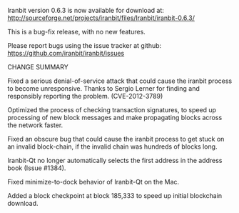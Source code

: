 Iranbit version 0.6.3 is now available for download at:
  http://sourceforge.net/projects/iranbit/files/Iranbit/iranbit-0.6.3/

This is a bug-fix release, with no new features.

Please report bugs using the issue tracker at github:
  https://github.com/iranbit/iranbit/issues

CHANGE SUMMARY

Fixed a serious denial-of-service attack that could cause the
iranbit process to become unresponsive. Thanks to Sergio Lerner
for finding and responsibly reporting the problem. (CVE-2012-3789)

Optimized the process of checking transaction signatures, to
speed up processing of new block messages and make propagating
blocks across the network faster.

Fixed an obscure bug that could cause the iranbit process to get
stuck on an invalid block-chain, if the invalid chain was
hundreds of blocks long.

Iranbit-Qt no longer automatically selects the first address
in the address book (Issue #1384).

Fixed minimize-to-dock behavior of Iranbit-Qt on the Mac.

Added a block checkpoint at block 185,333 to speed up initial
blockchain download.
